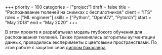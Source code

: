 +++ 
priority    = 100
categories  = ["project"]
draft       = false
title       = "Распознавание тюленей на снимках с беспилотников"
client      = "ITS"
roles       = ["ML engineer"]
skills      = ["Python", "OpenCV", "Pytorch"]
start       = "May 2018"
end         = "May 2020"
+++

В этом проекте я разрабатывал модель глубокого обучения для распознавания тюленей. Также применялись алгоритмы аугментации данных, проводились эксперименты с цветовыми пространствами. По этой работе я защитил свой [диплом бакалавра](https://elib.spbstu.ru/dl/3/2020/vr/vr20-1438.pdf/en/info).
